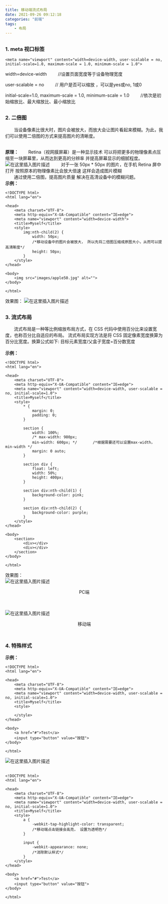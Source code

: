 ```yaml
---
title: 移动端流式布局
date: 2021-09-26 09:12:18
categories: "前端"
tags:
	- 布局
---
```


## <h3>1. meta 视口标签</h3>

```
<meta name="viewport" content="width=device-width, user-scalable = no, initial-scale=1.0, maximum-scale = 1.0, minimum-scale = 1.0">
```

<p>width=device-width  &nbsp;  &nbsp; &nbsp; &nbsp; //设置页面宽度等于设备物理宽度</p>
<p>user-scalable = no &nbsp;  &nbsp; &nbsp; &nbsp; // 用户是否可以缩放 ，可以是yes或no, 1或0</p>
<p>initial-scale=1.0, maximum-scale = 1.0, minimum-scale = 1.0  &nbsp;  &nbsp; &nbsp; &nbsp; //依次是初始缩放比、最大缩放比、最小缩放比</p>

## <h3>2. 二倍图</h3>

&nbsp;&nbsp;&nbsp;&nbsp;&nbsp;&nbsp;&nbsp;当设备像素比很大时，图片会被放大，而放大会让图片看起来模糊。为此，我们可以使用二倍图的方式来提高图片的清晰度。<br><br>

<b>原理：</b>
&nbsp;&nbsp;&nbsp;&nbsp;&nbsp;&nbsp;&nbsp;Retina（视网膜屏幕）是一种显示技术 可以将把更多的物理像素点压缩至一块屏幕里，从而达到更高的分辨率 并提高屏幕显示的细腻程度。![在这里插入图片描述](https://img-blog.csdnimg.cn/20210618120802760.jpg?x-oss-process=image/watermark,type_ZmFuZ3poZW5naGVpdGk,shadow_10,text_aHR0cHM6Ly9ibG9nLmNzZG4ubmV0L2NoaWxhbnpp,size_16,color_FFFFFF,t_70#pic_center)
&nbsp;&nbsp;&nbsp;&nbsp;&nbsp;&nbsp;&nbsp; 对于一张 50px \* 50px 的图片，在手机 Retina 屏中打开 按照原本的物理像素比会放大倍速 这样会造成图片模糊<br>
&nbsp;&nbsp;&nbsp;&nbsp;&nbsp;&nbsp;&nbsp;通过使用二倍图，提高图片质量 解决在高清设备中的模糊问题。<br>
<b>示例：</b>

```
<!DOCTYPE html>
<html lang="en">

<head>
	<meta charset="UTF-8">
	<meta http-equiv="X-UA-Compatible" content="IE=edge">
	<meta name="viewport" content="width=device-width">
	<title>Myself</title>
	<style>
		img:nth-child(2) {
			width: 50px;
			/*移动设备中的图片会被放大， 所以先将二倍图压缩成原图大小，从而可以提高清晰度*/
			height: 50px;
		}
	</style>
</head>

<body>
	<img src="images/apple50.jpg" alt="">
</body>

</html>
```

效果图：
![在这里插入图片描述](https://img-blog.csdnimg.cn/20210618120414167.png#pic_center)

## <h3>3. 流式布局</h3>

&nbsp;&nbsp;&nbsp;&nbsp;&nbsp;&nbsp;&nbsp;流式布局是一种等比例缩放布局方式，在 CSS 代码中使用百分比来设置宽度，也称百分比自适应的布局。 流式布局实现方法是将 CSS 固定像素宽度换算为百分比宽度。换算公式如下: 目标元素宽度/父盒子宽度=百分数宽度<br><br>
<b>示例：</b>

```
<!DOCTYPE html>
<html lang="en">

<head>
	<meta charset="UTF-8">
	<meta http-equiv="X-UA-Compatible" content="IE=edge">
	<meta name="viewport" content="width=device-width, user-scalable = no, initial-scale=1.0">
	<title>Myself</title>
	<style>
		* {
			margin: 0;
			padding: 0;
		}

		section {
			width: 100%;
			/* max-width: 980px;
			min-width: 600px; */       /*根据需要还可以设置max-width， min-width */
			margin: 0 auto;
		}

		section div {
			float: left;
			width: 50%;
			height: 400px;
		}

		section div:nth-child(1) {
			background-color: pink;
		}

		section div:nth-child(2) {
			background-color: purple;
		}
	</style>
</head>

<body>
	<section>
		<div></div>
		<div></div>
	</section>
</body>

</html>
```

效果图：<br>
![在这里插入图片描述](https://img-blog.csdnimg.cn/20210618123025156.png?x-oss-process=image/watermark,type_ZmFuZ3poZW5naGVpdGk,shadow_10,text_aHR0cHM6Ly9ibG9nLmNzZG4ubmV0L2NoaWxhbnpp,size_16,color_FFFFFF,t_70#pic_center)

<center>PC端</center><br><br>

![在这里插入图片描述](https://img-blog.csdnimg.cn/20210618123330306.png?x-oss-process=image/watermark,type_ZmFuZ3poZW5naGVpdGk,shadow_10,text_aHR0cHM6Ly9ibG9nLmNzZG4ubmV0L2NoaWxhbnpp,size_16,color_FFFFFF,t_70#pic_center)

<center>移动端</center><br>

## <h3>4. 特殊样式</h3>

<b>示例：</b>

```
<!DOCTYPE html>
<html lang="en">

<head>
	<meta charset="UTF-8">
	<meta http-equiv="X-UA-Compatible" content="IE=edge">
	<meta name="viewport" content="width=device-width, user-scalable = no, initial-scale=1.0">
	<title>Myself</title>
	<style>

	</style>
</head>

<body>
	<a href="#">Test</a>
	<input type="button" value="按钮">
</body>

</html>
```

![在这里插入图片描述](https://img-blog.csdnimg.cn/20210618124419233.png?x-oss-process=image/watermark,type_ZmFuZ3poZW5naGVpdGk,shadow_10,text_aHR0cHM6Ly9ibG9nLmNzZG4ubmV0L2NoaWxhbnpp,size_16,color_FFFFFF,t_70#pic_center)
<br><br>

```
<!DOCTYPE html>
<html lang="en">

<head>
	<meta charset="UTF-8">
	<meta http-equiv="X-UA-Compatible" content="IE=edge">
	<meta name="viewport" content="width=device-width, user-scalable = no, initial-scale=1.0">
	<title>Myself</title>
	<style>
		a {
			-webkit-tap-highlight-color: transparent;
			/*移动端点击链接会高亮， 设置为透明色*/
		}

		input {
			-webkit-appearance: none;
			/*消除默认样式*/
		}
	</style>
</head>

<body>
	<a href="#">Test</a>
	<input type="button" value="按钮">
</body>

</html>
```
